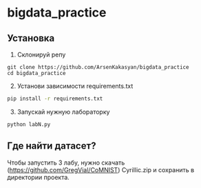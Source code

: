 # bigdata_practice
## Установка
1. Склонируй репу
```
git clone https://github.com/ArsenKakasyan/bigdata_practice
cd bigdata_practice
```
2. Установи зависимости requirements.txt

```sh
pip install -r requirements.txt
```

3. Запускай нужную лабораторку
```sh
python labN.py
```
## Где найти датасет?
Чтобы запустить 3 лабу, нужно скачать (https://github.com/GregVial/CoMNIST) Cyrillic.zip и сохранить в директории проекта.
